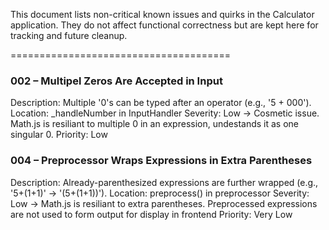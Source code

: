 This document lists non-critical known issues and quirks in the Calculator application. 
They do not affect functional correctness but are kept here for tracking and future cleanup.

======================================


### 002 – Multipel Zeros Are Accepted in Input
Description: Multiple '0's can be typed after an operator (e.g., '5 + 000').
Location: _handleNumber in InputHandler
Severity: Low -> Cosmetic issue. Math.js is resiliant to multiple 0 in an expression, undestands it as one singular 0.
Priority: Low


### 004 – Preprocessor Wraps Expressions in Extra Parentheses
Description: Already-parenthesized expressions are further wrapped (e.g., '5+(1+1)' → '(5+(1+1))').
Location: preprocess() in preprocessor
Severity: Low -> Math.js is resiliant to extra parentheses. Preprocessed expressions are not used to form output for display in frontend
Priority: Very Low

